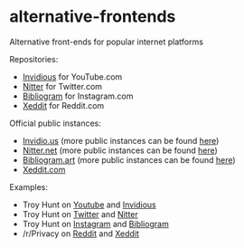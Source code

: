 # alternative-frontends
Alternative front-ends for popular internet platforms

Repositories:
- [Invidious](https://github.com/omarroth/invidious) for YouTube.com
- [Nitter](https://github.com/zedeus/nitter) for Twitter.com
- [Bibliogram](https://github.com/cloudrac3r/bibliogram) for Instagram.com
- [Xeddit](https://github.com/ErlingMK/Xeddit) for Reddit.com


Official public instances:
- [Invidio.us](https://invidio.us/) (more public instances can be found [here](https://github.com/omarroth/invidious/wiki/Invidious-Instances))
- [Nitter.net](https://nitter.net/) (more public instances can be found [here](https://github.com/zedeus/nitter/wiki/Instances))
- [Bibliogram.art](https://bibliogram.art/) (more public instances can be found [here](https://github.com/cloudrac3r/bibliogram/wiki/Instances))
- [Xeddit.com](https://www.xeddit.com/)


Examples:
- Troy Hunt on [Youtube](https://www.youtube.com/user/troyhuntdotcom/videos) and [Invidious](https://invidio.us/channel/troyhuntdotcom)
- Troy Hunt on [Twitter](https://twitter.com/troyhunt) and [Nitter](https://nitter.net/troyhunt)
- Troy Hunt on [Instagram](https://www.instagram.com/troyhunt/) and [Bibliogram](https://bibliogram.art/u/troyhunt)
- /r/Privacy on [Reddit](https://www.reddit.com/r/privacy/) and [Xeddit](https://www.xeddit.com/r/privacy/)
